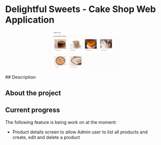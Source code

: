 # Delightful Sweets - Cake Shop Web Application
<p align="center">
<img src="./Delightful_Sweet.jpg" width="50%">
</p>
## Description

## About the project


## Current progress
The following feature is being work on at the moment:
- Product details screen to allow Admin user to list all products and create, edit and delete a product
